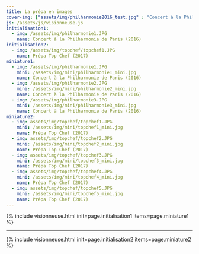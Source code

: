 ```yaml
---
title: La prépa en images
cover-img: ["assets/img/philharmonie2016_test.jpg" : "Concert à la Philharmonie de Paris (2016)", "assets/img/parlement_strasbourg.JPG" : "Parlement Strasbourg", "assets/img/topchef/topchef1.JPG" : "Prépa top chef"]
js: /assets/js/visionneuse.js
initialisation1:
  - img: /assets/img/philharmonie1.JPG
    name: Concert à la Philharmonie de Paris (2016)
initialisation2:
  - img: /assets/img/topchef/topchef1.JPG
    name: Prépa Top Chef (2017)
miniature1: 
  - img: /assets/img/philharmonie1.JPG
    mini: /assets/img/mini/philharmonie1_mini.jpg
    name: Concert à la Philharmonie de Paris (2016)
  - img: /assets/img/philharmonie2.JPG
    mini: /assets/img/mini/philharmonie2_mini.jpg
    name: Concert à la Philharmonie de Paris (2016)
  - img: /assets/img/philharmonie3.JPG
    mini: /assets/img/mini/philharmonie3_mini.jpg
    name: Concert à la Philharmonie de Paris (2016)
miniature2:
  - img: assets/img/topchef/topchef1.JPG
    mini: /assets/img/mini/topchef1_mini.jpg
    name: Prépa Top Chef (2017)
  - img: assets/img/topchef/topchef2.JPG
    mini: /assets/img/mini/topchef2_mini.jpg
    name: Prépa Top Chef (2017)
  - img: assets/img/topchef/topchef3.JPG
    mini: /assets/img/mini/topchef3_mini.jpg
    name: Prépa Top Chef (2017)
  - img: assets/img/topchef/topchef4.JPG
    mini: /assets/img/mini/topchef4_mini.jpg
    name: Prépa Top Chef (2017)
  - img: assets/img/topchef/topchef5.JPG
    mini: /assets/img/mini/topchef5_mini.jpg
    name: Prépa Top Chef (2017)
---
```


{% include visionneuse.html init=page.initialisation1  items=page.miniature1 %}

---

{% include visionneuse.html init=page.initialisation2  items=page.miniature2 %}
